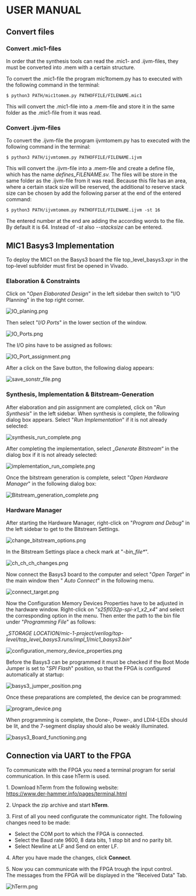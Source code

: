 # USER MANUAL

## Convert files

### Convert .mic1-files

In order that the synthesis tools can read the .mic1- and .ijvm-files, they must be converted into .mem with a certain structure.

To convert the .mic1-file the program mic1tomem.py has to executed with the following command in the terminal:

```
$ python3 PATH/mic1tomem.py PATHOFFILE/FILENAME.mic1
```

This will convert the .mic1-file into a .mem-file and store it in the same folder as the .mic1-file from it was read.

### Convert .ijvm-files

To convert the .ijvm-file the program ijvmtomem.py has to executed with the following command in the terminal:

```
$ python3 PATH/ijvmtomem.py PATHOFFILE/FILENAME.ijvm
```

This will convert the .ijvm-file into a .mem-file and create a define file, which has the name *defines\_FILENAME.sv.* The files will be store in the same folder as the .ijvm-file from it was read. Because this file has an area, where a certain stack size will be reserved, the additional to reserve stack size can be chosen by add the following parser at the end of the entered command:

```
$ python3 PATH/ijvmtomem.py PATHOFFILE/FILENAME.ijvm -st 16
```

The entered number at the end are adding the according words to the file. By default it is 64. Instead of *-st* also *--stacksize* can be entered.

## MIC1 Basys3 Implementation

To deploy the MIC1 on the Basys3 board the file top\_level\_basys3.xpr in the top-level subfolder must first be opened in Vivado.

### Elaboration & Constraints

Click on "*Open Elaborated Design*" in the left sidebar then switch to "I/O Planning" in the top right corner.

![IO\_planing.png](images/IO_planing.png)

Then select "*I/O Ports*" in the lower section of the window.

![IO\_Ports.png](images/IO_Ports.png)

The I/O pins have to be assigned as follows:

![IO\_Port\_assignment.png](images/IO_Port_assignment.png)

After a click on the Save button, the following dialog appears:

![save\_sonstr\_file.png](images/save_sonstr_file.png)

### Synthesis, Implementation & Bitstream-Generation

After elaboration and pin assignment are completed, click on "*Run Synthesis*" in the left sidebar. When synthesis is complete, the following dialog box appears. Select "*Run Implementation*" if it is not already selected:

![synthesis\_run\_complete.png](images/synthesis_run_complete.png)

After completing the implementation, select „*Generate Bitstream*“ in the dialog box if it is not already selected:

![implementation\_run\_complete.png](images/implementation_run_complete.png)

Once the bitstream generation is complete, select "*Open Hardware Manager*" in the following dialog box:

![Bitstream\_generation\_complete.png](images/Bitstream_generation_complete.png)

### Hardware Manager

After starting the Hardware Manager, right-click on "*Program and Debug*" in the left sidebar to get to the Bitstream Settings.

![change\_bitstream\_options.png](images/change_bitstream_options.png)

In the Bitstream Settings place a check mark at "*-bin\_file\**".

![ch\_ch\_ch\_changes.png](images/ch_ch_ch_changes.png)

Now connect the Basys3 board to the computer and select "*Open Target*" in the main window then " *Auto Connect*" in the following menu.

![connect\_target.png](images/connect_target.png)

Now the Configuration Memory Devices Properties have to be adjusted in the hardware window. Right-click on "*s25fl032p-spi-x1\_x2\_x4*" and select the corresponding option in the menu. Then enter the path to the bin file under "*Programming File*" as follows:

„*STORAGE LOCATION/mic-1-project/verilog/top-level/top\_level\_basys3.runs/impl\_1/mic1\_basys3.bin*“

![configuration\_memory\_device\_properties.png](images/configuration_memory_device_properties.png)

Before the Basys3 can be programmed it must be checked if the Boot Mode Jumper is set to "*SPI Flash*" position, so that the FPGA is configured automatically at startup:

![basys3\_jumper\_position.png](images/basys3_jumper_position.png)

Once these preparations are completed, the device can be programmed:

![program\_device.png](images/program_device.png)

When programming is complete, the Done-, Power-, and LDI4-LEDs should be lit, and the 7-segment display should also be weakly illuminated.

![basys3\_Board\_functioning.png](images/basys3_Board_functioning.png)

## Connection via UART to the FPGA

To communicate with the FPGA you need a terminal program for serial communication. In this case hTerm is used.

1\.       Download hTerm from the following website:\
<https://www.der-hammer.info/pages/terminal.html>

2\.       Unpack the zip archive and start **hTerm**.

3\.       First of all you need configurate the communicator right. The following changes need to be made:

* Select the COM port to which the FPGA is connected.
* Select the Baud rate 9600, 8 data bits, 1 stop bit and no parity bit.
* Select Newline at LF and Send on enter LF.

4\.       After you have made the changes, click **Connect**.

5\.       Now you can communicate with the FPGA trough the input control.\
The messages from the FPGA will be displayed in the "Received Data" Tab.

![hTerm.png](images/hTerm.png)